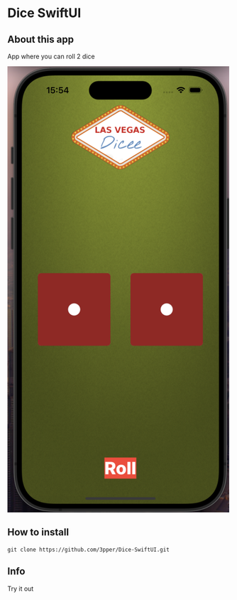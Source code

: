# Dice SwiftUI

## About this app

App where you can roll 2 dice

<img src="https://github.com/3pper/Dice-SwiftUI/blob/main/Documents/image1.png" width="500">

## How to install 

```
git clone https://github.com/3pper/Dice-SwiftUI.git
```
## Info 

Try it out
